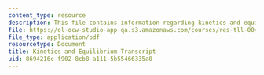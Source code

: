```yaml
---
content_type: resource
description: This file contains information regarding kinetics and equilibrium.
file: https://ol-ocw-studio-app-qa.s3.amazonaws.com/courses/res-tll-004-stem-concept-videos-fall-2013/8694216cf9028cb8a1115b55466335a0_MITRES_TLL-004F13_KinetEqu.pdf
file_type: application/pdf
resourcetype: Document
title: Kinetics and Equilibrium Transcript
uid: 8694216c-f902-8cb8-a111-5b55466335a0
---
```

